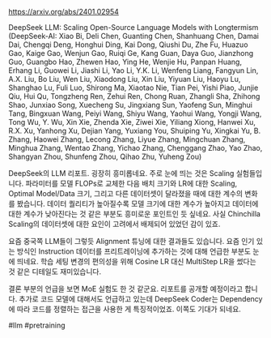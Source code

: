 https://arxiv.org/abs/2401.02954

DeepSeek LLM: Scaling Open-Source Language Models with Longtermism (DeepSeek-AI: Xiao Bi, Deli Chen, Guanting Chen, Shanhuang Chen, Damai Dai, Chengqi Deng, Honghui Ding, Kai Dong, Qiushi Du, Zhe Fu, Huazuo Gao, Kaige Gao, Wenjun Gao, Ruiqi Ge, Kang Guan, Daya Guo, Jianzhong Guo, Guangbo Hao, Zhewen Hao, Ying He, Wenjie Hu, Panpan Huang, Erhang Li, Guowei Li, Jiashi Li, Yao Li, Y.K. Li, Wenfeng Liang, Fangyun Lin, A.X. Liu, Bo Liu, Wen Liu, Xiaodong Liu, Xin Liu, Yiyuan Liu, Haoyu Lu, Shanghao Lu, Fuli Luo, Shirong Ma, Xiaotao Nie, Tian Pei, Yishi Piao, Junjie Qiu, Hui Qu, Tongzheng Ren, Zehui Ren, Chong Ruan, Zhangli Sha, Zhihong Shao, Junxiao Song, Xuecheng Su, Jingxiang Sun, Yaofeng Sun, Minghui Tang, Bingxuan Wang, Peiyi Wang, Shiyu Wang, Yaohui Wang, Yongji Wang, Tong Wu, Y. Wu, Xin Xie, Zhenda Xie, Ziwei Xie, Yiliang Xiong, Hanwei Xu, R.X. Xu, Yanhong Xu, Dejian Yang, Yuxiang You, Shuiping Yu, Xingkai Yu, B. Zhang, Haowei Zhang, Lecong Zhang, Liyue Zhang, Mingchuan Zhang, Minghua Zhang, Wentao Zhang, Yichao Zhang, Chenggang Zhao, Yao Zhao, Shangyan Zhou, Shunfeng Zhou, Qihao Zhu, Yuheng Zou)

DeepSeek의 LLM 리포트. 굉장히 흥미롭네요. 주로 눈에 띄는 것은 Scaling 실험들입니다. 파라미터를 모델 FLOPs로 교체한 다음 배치 크기와 LR에 대한 Scaling, Optimal Model/Data 크기, 그리고 다른 데이터셋이 달라졌을 때에 대한 계수의 변화를 봤습니다. 데이터 퀄리티가 높아질수록 모델 크기에 대한 계수가 높아지고 데이터에 대한 계수가 낮아진다는 것 같은 부분도 흥미로운 포인트인 듯 싶네요. 사실 Chinchilla Scaling의 데이터셋에 대한 요인이 고려에서 배제되어 있었던 감이 있죠.

요즘 중국쪽 LLM들이 그렇듯 Alignment 튜닝에 대한 결과들도 있습니다. 요즘 인기 있는 방식인 Instruction 데이터를 프리트레이닝에 추가하는 것에 대해 언급한 부분도 눈에 띄네요. 학습 세팅 변경의 편의성을 위해 Cosine LR 대신 MultiStep LR을 썼다는 것 같은 디테일도 재미있습니다.

결론 부분의 언급을 보면 MoE 실험도 한 것 같군요. 리포트를 공개할 예정이라고 합니다. 추가로 코드 모델에 대해서도 언급하고 있는데 DeepSeek Coder는 Dependency에 따라 코드를 정렬하는 접근을 사용한 게 특징적이었죠. 이쪽도 기대가 되네요.

#llm #pretraining 